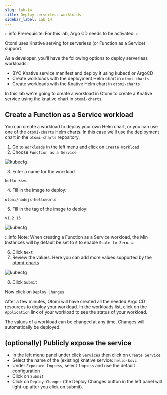 ```yaml
---
slug: lab-14
title: Deploy serverless workloads
sidebar_label: Lab 14
---
```


:::info
Prerequisite: For this lab, Argo CD needs to be activated.
:::

Otomi uses Knative serving for serverless (or Function as a Service) support.

As a developer, you'll have the following options to deploy serverless workloads:

- BYO Knative service manifest and deploy it using kubectl or ArgoCD
- Create workloads with the deployment Helm chart in `otomi-charts`
- Create workloads with the Knative Helm chart in `otomi-charts`

In this lab we're going to create a workload in Otomi to create a Knative service using the knative chart in `otomi-charts`.

## Create a Function as a Service workload

You can create a workload to deploy your own Helm chart, or you can use one of the `otomi-charts` Helm charts. In this case we'll use the deployment chart in the `otomi-charts` repository.

1. Go to `Workloads` in the left menu and click on `Create Workload`
2. Choose `Function as a Service`

![kubecfg](../../img/ksvc-app.png)

3. Enter a name for the workload

```
hello-ksvc
```

4. Fill in the image to deploy:

```
otomi/nodejs-helloworld
```

5. Fill in the tag of the image to deploy:

```
v1.2.13
```

![kubecfg](../../img/ksvc-app-2.png)

:::info
Note: When creating a Function as a Service workload, the Min Instances will by default be set to `0` to enable `Scale to Zero`.
:::

6. Click `Next`
7. Review the values. Here you can add more values supported by the [otomi-charts](https://github.com/redkubes/otomi-charts)

![kubecfg](../../img/ksvc-app-3.png)

8. Click `Submit`

Now click on `Deploy Changes`

After a few minutes, Otomi will have created all the needed Argo CD resources to deploy your workload. In the workloads list, click on the `Application` link of your workload to see the status of your workload.

The values of a workload can be changed at any time. Changes will automatically be deployed.

## (optionally) Publicly expose the service

- In the left menu panel under click `Services` then click on `Create Service`
- Select the name of the (existing) knative service: `hello-ksvc`
- Under `Exposure Ingress`, select `Ingress` and use the default configuration
- Click on `Submit`
- Click on `Deploy Changes` (the Deploy Changes button in the left panel will light-up after you click on submit).
